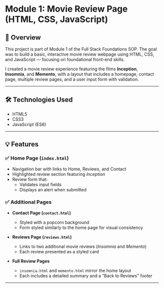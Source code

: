 # Module 1: Movie Review Page (HTML, CSS, JavaScript)

## 🎯 Overview
This project is part of Module 1 of the Full Stack Foundations SOP. The goal was to build a basic, interactive movie review webpage using HTML, CSS, and JavaScript — focusing on foundational front-end skills.

I created a movie review experience featuring the films **Inception**, **Insomnia**, and **Memento**, with a layout that includes a homepage, contact page, multiple review pages, and a user input form with validation.

---

## 🛠 Technologies Used
- HTML5
- CSS3
- JavaScript (ES6)

---

## 💡 Features

### ✅ Home Page (`index.html`)
- Navigation bar with links to Home, Reviews, and Contact
- Highlighted review section featuring *Inception*
- Review form that:
  - Validates input fields
  - Displays an alert when submitted

### ✅ Additional Pages
- **Contact Page (`contact.html`)**
  - Styled with a popcorn background
  - Form styled similarly to the home page for visual consistency

- **Reviews Page (`reviews.html`)**
  - Links to two additional movie reviews (*Insomnia* and *Memento*)
  - Each review presented as a styled card

- **Full Review Pages**
  - `insomnia.html` and `memento.html` mirror the home layout
  - Each includes a detailed summary and a "Back to Reviews" footer

---